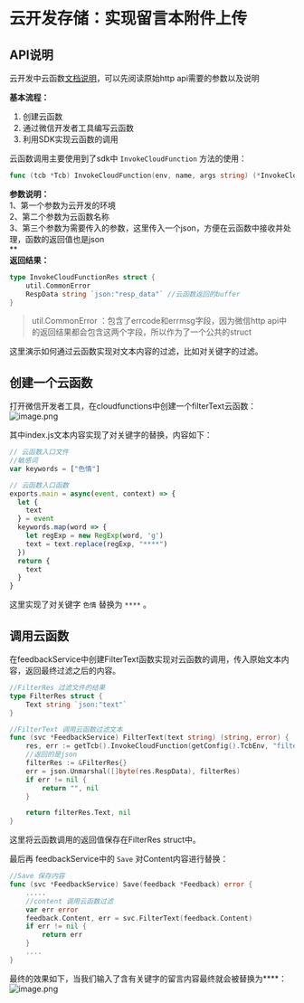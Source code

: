 # 云开发存储：实现留言本附件上传
## API说明
云开发中云函数[文档说明](https://developers.weixin.qq.com/minigame/dev/wxcloud/reference-http-api/functions/)，可以先阅读原始http api需要的参数以及说明

**基本流程：**

1. 创建云函数
1. 通过微信开发者工具编写云函数
1. 利用SDK实现云函数的调用

云函数调用主要使用到了sdk中 `InvokeCloudFunction` 方法的使用：

```go
func (tcb *Tcb) InvokeCloudFunction(env, name, args string) (*InvokeCloudFunctionRes, error)
```
**参数说明：**<br />1、第一个参数为云开发的环境<br />2、第二个参数为云函数名称<br />3、第三个参数为需要传入的参数，这里传入一个json，方便在云函数中接收并处理，函数的返回值也是json<br />**<br />**返回结果：**

```go
type InvokeCloudFunctionRes struct {
	util.CommonError
	RespData string `json:"resp_data"` //云函数返回的buffer
}
```

> util.CommonError ：包含了errcode和errmsg字段，因为微信http api中的返回结果都会包含这两个字段，所以作为了一个公共的struct


这里演示如何通过云函数实现对文本内容的过滤，比如对关键字的过滤。
<a name="s4cYj"></a>
## 创建一个云函数
打开微信开发者工具，在cloudfunctions中创建一个filterText云函数：<br />![image.png](https://cdn.nlark.com/yuque/0/2020/png/748713/1580023609925-93d7ece7-636f-46c8-83b8-be12a41c5f51.png#align=left&display=inline&height=236&name=image.png&originHeight=472&originWidth=746&size=75078&status=done&style=none&width=373)

其中index.js文本内容实现了对关键字的替换，内容如下：

```javascript
// 云函数入口文件
//敏感词
var keywords = ["色情"]

// 云函数入口函数
exports.main = async(event, context) => {
  let {
    text
  } = event
  keywords.map(word => {
    let regExp = new RegExp(word, 'g')
    text = text.replace(regExp, "****")
  })
  return {
    text
  }
}
```

这里实现了对关键字 `色情` 替换为 `****` 。
<a name="MIN25"></a>
## 调用云函数

在feedbackService中创建FilterText函数实现对云函数的调用，传入原始文本内容，返回最终过滤之后的内容。

```go
//FilterRes 过滤文件的结果
type FilterRes struct {
	Text string `json:"text"`
}

//FilterText 调用云函数过滤文本
func (svc *FeedbackService) FilterText(text string) (string, error) {
	res, err := getTcb().InvokeCloudFunction(getConfig().TcbEnv, "filterText", fmt.Sprintf(`{"text":"%s"}`, text))
	//返回的是json
	filterRes := &FilterRes{}
	err = json.Unmarshal([]byte(res.RespData), filterRes)
	if err != nil {
		return "", nil
	}

	return filterRes.Text, nil
}
```
这里将云函数调用的返回值保存在FilterRes struct中。

最后再 feedbackService中的 `Save` 对Content内容进行替换：

```go
//Save 保存内容
func (svc *FeedbackService) Save(feedback *Feedback) error {
	.....
	//content 调用云函数过滤
	var err error
	feedback.Content, err = svc.FilterText(feedback.Content)
	if err != nil {
		return err
	}
    ....
}
```

最终的效果如下，当我们输入了含有关键字的留言内容最终就会被替换为****：<br />![image.png](https://cdn.nlark.com/yuque/0/2020/png/748713/1580024391966-3cf8aab1-6630-4b5d-b172-150f6b43e53c.png#align=left&display=inline&height=155&name=image.png&originHeight=310&originWidth=1284&size=23217&status=done&style=none&width=642)


